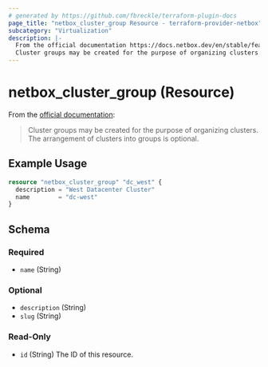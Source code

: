 ```yaml
---
# generated by https://github.com/fbreckle/terraform-plugin-docs
page_title: "netbox_cluster_group Resource - terraform-provider-netbox"
subcategory: "Virtualization"
description: |-
  From the official documentation https://docs.netbox.dev/en/stable/features/virtualization/#cluster-groups:
  Cluster groups may be created for the purpose of organizing clusters. The arrangement of clusters into groups is optional.
---
```


# netbox_cluster_group (Resource)

From the [official documentation](https://docs.netbox.dev/en/stable/features/virtualization/#cluster-groups):

> Cluster groups may be created for the purpose of organizing clusters. The arrangement of clusters into groups is optional.

## Example Usage

```terraform
resource "netbox_cluster_group" "dc_west" {
  description = "West Datacenter Cluster"
  name        = "dc-west"
}
```

<!-- schema generated by tfplugindocs -->
## Schema

### Required

- `name` (String)

### Optional

- `description` (String)
- `slug` (String)

### Read-Only

- `id` (String) The ID of this resource.


